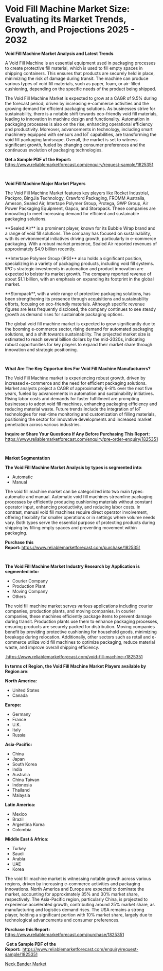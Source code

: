 <p><h1>Void Fill Machine Market Size: Evaluating its Market Trends, Growth, and Projections 2025 - 2032</h1></p><p><strong>Void Fill Machine Market Analysis and Latest Trends</strong></p>
<p><p>A Void Fill Machine is an essential equipment used in packaging processes to create protective fill material, which is used to fill empty spaces in shipping containers. This ensures that products are securely held in place, minimizing the risk of damage during transit. The machine can produce various types of void fill materials, such as paper, foam, or air-filled cushioning, depending on the specific needs of the product being shipped.</p><p>The Void Fill Machine Market is expected to grow at a CAGR of 9.5% during the forecast period, driven by increasing e-commerce activities and the growing demand for efficient packaging solutions. As businesses strive for sustainability, there is a notable shift towards eco-friendly void fill materials, leading to innovation in machine design and functionality. Automation in packaging processes is also on the rise, enhancing operational efficiency and productivity. Moreover, advancements in technology, including smart machinery equipped with sensors and IoT capabilities, are transforming the void fill packaging landscape. Overall, the market is set to witness significant growth, fueled by changing consumer preferences and the continuous evolution of packaging technologies.</p></p>
<p><strong>Get a Sample PDF of the Report:&nbsp;</strong> <a href="https://www.reliablemarketforecast.com/enquiry/request-sample/1825351?utm_campaign=1169&utm_medium=2&utm_source=Github&utm_content=ia&utm_term=18022025&utm_id=void-fill-machine">https://www.reliablemarketforecast.com/enquiry/request-sample/1825351</a></p>
<p>&nbsp;</p>
<p><strong>Void Fill Machine Major Market Players</strong></p>
<p><p>The Void Fill Machine Market features key players like Rocket Industrial, Packpro, BingJia Technology, Crawford Packaging, FROMM Australia, Ameson, Sealed Air, Intertape Polymer Group, Protega, GWP Group, Air Power Packaging Equipment, Gapco, and Storopack. These companies are innovating to meet increasing demand for efficient and sustainable packaging solutions.</p><p>**Sealed Air** is a prominent player, known for its Bubble Wrap brand and a range of void fill solutions. The company has focused on sustainability, with its environmental initiatives driving growth, particularly in e-commerce packaging. With a robust market presence, Sealed Air reported revenues of approximately $4.9 billion recently.</p><p>**Intertape Polymer Group (IPG)** also holds a significant position, specializing in a variety of packaging products, including void fill systems. IPG's strategic investments in automation and product innovation are expected to bolster its market growth. The company reported revenue of about $1.1 billion, with an emphasis on expanding its footprint in the global market.</p><p>**Storopack**, with a wide range of protective packaging solutions, has been strengthening its presence through acquisitions and sustainability efforts, focusing on eco-friendly materials. Although specific revenue figures are less frequently disclosed, the company continues to see steady growth as demand rises for sustainable packaging options.</p><p>The global void fill machine market is expected to grow significantly due to the booming e-commerce sector, rising demand for automated packaging solutions, and a shift towards sustainability. The projected market size is estimated to reach several billion dollars by the mid-2020s, indicating robust opportunities for key players to expand their market share through innovation and strategic positioning.</p></p>
<p>&nbsp;</p>
<p><strong>What Are The Key Opportunities For Void Fill Machine Manufacturers?</strong></p>
<p><p>The Void Fill Machine market is experiencing robust growth, driven by increased e-commerce and the need for efficient packaging solutions. Market analysts project a CAGR of approximately 6-8% over the next five years, fueled by advancements in automation and sustainability initiatives. Rising labor costs and demands for faster fulfillment are prompting businesses to adopt void fill machines, enhancing packaging efficiency and reducing material waste. Future trends include the integration of IoT technologies for real-time monitoring and customization of filling materials, positioning the sector for innovative developments and increased market penetration across various industries.</p></p>
<p><strong>Inquire or Share Your Questions If Any Before Purchasing This Report:</strong> <a href="https://www.reliablemarketforecast.com/enquiry/pre-order-enquiry/1825351?utm_campaign=1169&utm_medium=2&utm_source=Github&utm_content=ia&utm_term=18022025&utm_id=void-fill-machine">https://www.reliablemarketforecast.com/enquiry/pre-order-enquiry/1825351</a></p>
<p>&nbsp;</p>
<p><strong>Market Segmentation</strong></p>
<p><strong>The Void Fill Machine Market Analysis by types is segmented into:</strong></p>
<p><ul><li>Automatic</li><li>Manual</li></ul></p>
<p><p>The void fill machine market can be categorized into two main types: automatic and manual. Automatic void fill machines streamline packaging processes by efficiently producing cushioning materials without constant operator input, enhancing productivity, and reducing labor costs. In contrast, manual void fill machines require direct operator involvement, offering flexibility for smaller operations or in settings where volume needs vary. Both types serve the essential purpose of protecting products during shipping by filling empty spaces and preventing movement within packaging.</p></p>
<p><strong>Purchase this Report:&nbsp;</strong><a href="https://www.reliablemarketforecast.com/purchase/1825351?utm_campaign=1169&utm_medium=2&utm_source=Github&utm_content=ia&utm_term=18022025&utm_id=void-fill-machine">https://www.reliablemarketforecast.com/purchase/1825351</a></p>
<p>&nbsp;</p>
<p><strong>The Void Fill Machine Market Industry Research by Application is segmented into:</strong></p>
<p><ul><li>Courier Company</li><li>Production Plant</li><li>Moving Company</li><li>Others</li></ul></p>
<p><p>The void fill machine market serves various applications including courier companies, production plants, and moving companies. In courier companies, these machines efficiently package items to prevent damage during transit. Production plants use them to enhance packaging processes, ensuring products are securely packed for distribution. Moving companies benefit by providing protective cushioning for household goods, minimizing breakage during relocation. Additionally, other sectors such as retail and e-commerce utilize void fill machines to optimize packaging, reduce material waste, and improve overall shipping efficiency.</p></p>
<p><a href="https://www.reliablemarketforecast.com/void-fill-machine-r1825351?utm_campaign=1169&utm_medium=2&utm_source=Github&utm_content=ia&utm_term=18022025&utm_id=void-fill-machine">&nbsp;https://www.reliablemarketforecast.com/void-fill-machine-r1825351</a></p>
<p><strong>In terms of Region, the Void Fill Machine Market Players available by Region are:</strong></p>
<p>
    <p> <strong> North America: </strong>
        <ul>
            <li>United States</li>
            <li>Canada</li>
        </ul>
        </p> 
    <p> <strong> Europe: </strong>
        <ul>
            <li>Germany</li>
            <li>France</li>
            <li>U.K.</li>
            <li>Italy</li>
            <li>Russia</li>
        </ul>
        </p> 
    <p> <strong> Asia-Pacific: </strong>
        <ul>
            <li>China</li>
            <li>Japan</li>
            <li>South Korea</li>
            <li>India</li>
            <li>Australia</li>
            <li>China Taiwan</li>
            <li>Indonesia</li>
            <li>Thailand</li>
            <li>Malaysia</li>
        </ul>
        </p> 
    <p> <strong> Latin America: </strong>
        <ul>
            <li>Mexico</li>
            <li>Brazil</li>
            <li>Argentina Korea</li>
            <li>Colombia</li>
        </ul>
        </p> 
    <p> <strong> Middle East & Africa: </strong>
        <ul>
            <li>Turkey</li>
            <li>Saudi</li>
            <li>Arabia</li>
            <li>UAE</li>
            <li>Korea</li>
        </ul>
    </p>
    </p>
<p><p>The void fill machine market is witnessing notable growth across various regions, driven by increasing e-commerce activities and packaging innovations. North America and Europe are expected to dominate the market, accounting for approximately 35% and 30% market share, respectively. The Asia-Pacific region, particularly China, is projected to experience accelerated growth, contributing around 25% market share, as manufacturing and logistics demand rises. The USA remains a strong player, holding a significant portion with 10% market share, largely due to technological advancements and consumer preferences.</p></p>
<p><strong>Purchase this Report: </strong><a href="https://www.reliablemarketforecast.com/purchase/1825351?utm_campaign=1169&utm_medium=2&utm_source=Github&utm_content=ia&utm_term=18022025&utm_id=void-fill-machine">https://www.reliablemarketforecast.com/purchase/1825351</a></p>
<p>&nbsp;<strong>Get a Sample PDF of the Report:&nbsp;&nbsp;</strong><a href="https://www.reliablemarketforecast.com/enquiry/request-sample/1825351?utm_campaign=1169&utm_medium=2&utm_source=Github&utm_content=ia&utm_term=18022025&utm_id=void-fill-machine">https://www.reliablemarketforecast.com/enquiry/request-sample/1825351</a></p>
<p><strong></strong></p>
<p><p><a href="https://github.com/pizolina/Market-Research-Report-List-7/blob/main/neck-bander-market.md?utm_campaign=1169&utm_medium=2&utm_source=Github&utm_content=ia&utm_term=18022025&utm_id=void-fill-machine">Neck Bander Market</a></p></p>